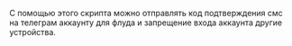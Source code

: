 С помощью этого скрипта можно отправлять код подтверждения смс на телеграм аккаунту для флуда и запрещение входа аккаунта другие устройства.
